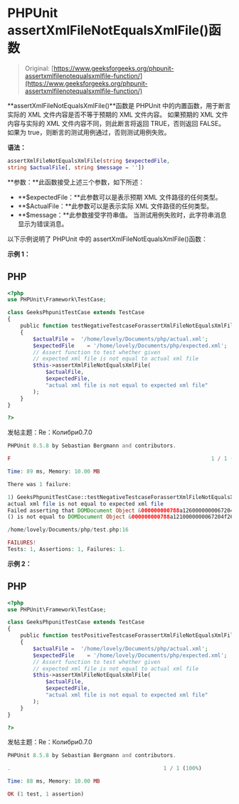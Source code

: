 # PHPUnit assertXmlFileNotEqualsXmlFile()函数

> Original: [https://www.geeksforgeeks.org/phpunit-assertxmlfilenotequalsxmlfile-function/](https://www.geeksforgeeks.org/phpunit-assertxmlfilenotequalsxmlfile-function/)

**assertXmlFileNotEqualsXmlFile()**函数是 PHPUnit 中的内置函数，用于断言实际的 XML 文件内容是否不等于预期的 XML 文件内容。 如果预期的 XML 文件内容与实际的 XML 文件内容不同，则此断言将返回 TRUE，否则返回 FALSE。 如果为 true，则断言的测试用例通过，否则测试用例失败。

**语法：**

```php
assertXmlFileNotEqualsXmlFile(string $expectedFile, 
string $actualFile[, string $message = ''])

```

**参数：**此函数接受上述三个参数，如下所述：

*   **$expectedFile：**此参数可以是表示预期 XML 文件路径的任何类型。
*   **$ActualFile：**此参数可以是表示实际 XML 文件路径的任何类型。
*   **$message：**此参数接受字符串值。 当测试用例失败时，此字符串消息显示为错误消息。

以下示例说明了 PHPUnit 中的 assertXmlFileNotEqualsXmlFile()函数：

**示例 1：**

## PHP

```php
<?php 
use PHPUnit\Framework\TestCase; 

class GeeksPhpunitTestCase extends TestCase 
{ 
    public function testNegativeTestcaseForassertXmlFileNotEqualsXmlFile()
    { 
        $actualFile =  '/home/lovely/Documents/php/actual.xml';
        $expectedFile    = '/home/lovely/Documents/php/expected.xml'; 
        // Assert function to test whether given 
        // expected xml file is not equal to actual xml file
        $this->assertXmlFileNotEqualsXmlFile(
            $actualFile,
            $expectedFile, 
            "actual xml file is not equal to expected xml file"
        ); 
    } 
} 

?> 
```

发帖主题：Re：Колибри0.7.0

```php
PHPUnit 8.5.8 by Sebastian Bergmann and contributors.

F                                                               1 / 1 (100%)

Time: 89 ms, Memory: 10.00 MB

There was 1 failure:

1) GeeksPhpunitTestCase::testNegativeTestcaseForassertXmlFileNotEqualsXmlFile
actual xml file is not equal to expected xml file
Failed asserting that DOMDocument Object &000000000788a1260000000067204f26 
() is not equal to DOMDocument Object &000000000788a1210000000067204f26 ().

/home/lovely/Documents/php/test.php:16

FAILURES!
Tests: 1, Assertions: 1, Failures: 1.

```

**示例 2：**

## PHP

```php
<?php 
use PHPUnit\Framework\TestCase; 

class GeeksPhpunitTestCase extends TestCase 
{ 
    public function testPositiveTestcaseForassertXmlFileNotEqualsXmlFile()
    { 
        $actualFile =  '/home/lovely/Documents/php/actual.xml';
        $expectedFile    = '/home/lovely/Documents/php/expected.xml'; 
        // Assert function to test whether given 
        // expected xml file is not equal to actual xml file
        $this->assertXmlFileNotEqualsXmlFile(
            $actualFile,
            $expectedFile, 
            "actual xml file is not equal to expected xml file"
        ); 
    } 
} 

?> 
```

发帖主题：Re：Колибри0.7.0

```php
PHPUnit 8.5.8 by Sebastian Bergmann and contributors.

.                                                1 / 1 (100%)

Time: 88 ms, Memory: 10.00 MB

OK (1 test, 1 assertion)

```